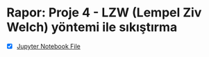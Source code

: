 # Rapor: Proje 4 - LZW (Lempel Ziv Welch) yöntemi ile sıkıştırma

- [x] [Jupyter Notebook File](project.ipynb)
